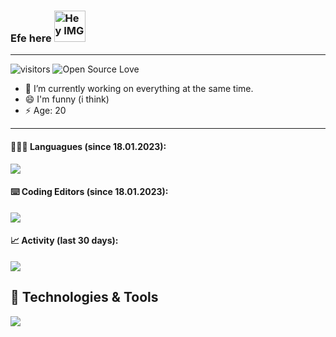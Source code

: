 ### Efe here <img src="https://github.githubassets.com/images/mona-whisper.gif" height="50px" width="50px" alt="Hey IMG" />
---

![visitors](https://visitor-badge.laobi.icu/badge?page_id=efebagri.efebagri)
![Open Source Love](https://badges.frapsoft.com/os/v1/open-source.svg?v=102)

- 🔭 I’m currently working on everything at the same time.
- 😄 I'm funny (i think)
- ⚡ Age: 20

---

#### 🧑🏻‍💻 Languagues (since 18.01.2023):

<img src="https://wakatime.com/share/@A1m2e3k4/6c0a2631-d162-4758-a341-d7df285e8539.png" />

#### ⌨️ Coding Editors (since 18.01.2023):

<img src="https://wakatime.com/share/@A1m2e3k4/fd3eb1f7-3706-4da6-9d4f-226bd281c7dc.png" />

#### 📈 Activity (last 30 days):

<img src="https://wakatime.com/share/@A1m2e3k4/a0517b96-91c0-4c4b-8046-45c649428f57.png" />

## 🔧 Technologies & Tools

<img src="https://wakatime.com/share/@A1m2e3k4/e36521fe-c9c1-431d-8fde-d0881db18a12.png" />
